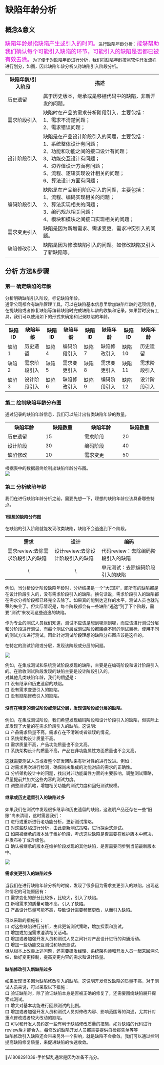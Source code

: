 # 缺陷年龄分析

## 概念&意义

<font color="#dd00dd" size="4" face="方正舒体">缺陷年龄是指缺陷产生或引入的时间。</font>进行缺陷年龄分析：<font color="#dd00dd" size="4" face="方正舒体">能够帮助我们确认每个可能引入缺陷的环节，可能引入的缺陷是否都已被有效去除。</font>为了便于对缺陷年龄进行分析，我们将缺陷年龄按照软件开发流程进行划分，如图，因此缺陷年龄分析又称缺陷引入阶段分析。
<table>
	<tr>
		<th width="200px">缺陷年龄/引入阶段</th>
		<th width="800">描述</th>
	</tr>
	<tr>
		<td>历史遗留</td>
		<td>属于历史版本，继承或是移植代码中的缺陷，非新开发的问题。</td>
	</tr>
	<tr>
		<td>需求阶段引入</td>
		<td>缺陷时在产品的需求分析阶段引入，主要包括：<br>1、需求不清楚问题；<br>2、需求错误问题；</td>
	</tr>
	<tr>
		<td>设计阶段引入</td>
		<td>缺陷是在产品设计阶段引入的问题，主要包括：<br>1、系统整体设计有问题；<br>2、功能和功能之间的接口设计有问题；<br>3、功能交互设计有问题；<br>4、边界值设计方面有问题；<br>5、流程、逻辑实现设计相关的问题；<br>6、算法设计方面有问题；</td>
	</tr>
	<tr>
		<td>编码阶段引入</td>
		<td>缺陷是在产品编码阶段引入的问题，主要包括：<br>1、流程、编码实现相关的问题；<br>2、算法实现相关的问题；<br>3、编码规范相关问题；<br>4、模块和模块之间接口实现相关的问题；</td>
	</tr>
	<tr>
		<td>需求变更引入</td>
		<td>缺陷是因为新增需求、需求变更、需求冲突引入的问题。</td>
	</tr>
	<tr>
		<td>缺陷修改引入</td>
		<td>缺陷是因为修改缺陷引入的问题。如修改缺陷又引入了新缺陷等。</td>
	</tr>
</table>


## 分析 方法&步骤

### 第一 确定缺陷的年龄

分析明确缺陷引入阶段，标记缺陷年龄。   
通常公司都会有缺陷管理工具，可以在缺陷基本信息里增加缺陷年龄的选项信息，在提缺陷或者修复缺陷等编辑缺陷时完成缺陷年龄的收集和记录。如果暂时没有工具，我们可以使用如下的形式来确定和记录缺陷的年龄。

<table>
	<tr>
		<th width="100px">缺陷ID</th>
		<th width="150px">缺陷年龄</th>
		<th width="100px">缺陷ID</th>
		<th width="150px">缺陷年龄</th>
		<th width="100px">缺陷ID</th>
		<th width="150px">缺陷年龄</th>
		<th width="100px">缺陷ID</th>
		<th width="150px">缺陷年龄</th>
	</tr>
	<tr>
		<td>缺陷1</td>
		<td>历史遗留</td>
		<td>缺陷4</td>
		<td>编码阶段引入</td>
		<td>缺陷7</td>
		<td>缺陷修改引入</td>
		<td>缺陷10</td>
		<td>历史遗留</td>
	</tr>
	<tr>
		<td>缺陷2</td>
		<td>需求阶段引入</td>
		<td>缺陷5</td>
		<td>需求变更引入</td>
		<td>缺陷8</td>
		<td>需求变更引入</td>
		<td>缺陷11</td>
		<td>需求阶段引入</td>
	</tr>
	<tr>
		<td>缺陷3</td>
		<td>设计阶段引入</td>
		<td>缺陷6</td>
		<td>缺陷修改引入</td>
		<td>缺陷9</td>
		<td>编码阶段引入</td>
		<td>缺陷12</td>
		<td>设计阶段引入</td>
	</tr>
</table>

### 第二 绘制缺陷年龄分布图

通过记录的缺陷年龄信息，我们可以统计出各类缺陷年龄的数量。

<table>
	<tr>
		<th width="250px">缺陷年龄</th>
		<th width="250px">缺陷数量</th>
		<th width="250px">缺陷年龄</th>
		<th width="250px">缺陷数量</th>
	</tr>
	<tr>
		<td>历史遗留</td>
		<td>15</td>
		<td>需求阶段</td>
		<td>20</td>
	</tr>
	<tr>
		<td>设计阶段</td>
		<td>30</td>
		<td>编码阶段</td>
		<td>40</td>
	</tr>
	<tr>
		<td>缺陷修改</td>
		<td>10</td>
		<td>需求变更</td>
		<td>50</td>
	</tr>
</table>

根据表中的数据最终绘制出缺陷年龄分布图。   
![](https://shen89s.github.io/resFiles/r2/缺陷年龄分布图.jpg)

### 第三 分析缺陷年龄

我们在进行缺陷年龄分析之前，需要先想一下，理想的缺陷年龄应该具备哪些特点。

#### 1理想的缺陷分布图

在缺陷的引入阶段就能发现改类缺陷，缺陷不会逃逸到下个阶段。  

[^_^]:
    ![](https://shen89s.github.io/resFiles/r2/引入阶段.jpg)

<table>
	<tr>
		<th width="300px">需求</th>
		<th width="300px">设计</th>
		<th width="400px">编码</th>
	</tr>
	<tr>
		<td>需求review:去除需求阶段引入的缺陷</td>
		<td>设计review:去除设计阶段引入的缺陷</td>
		<td>代码review：去除编码阶段引入的缺陷</td>
	</tr>
	<tr>
		<td align="center">\</td>
		<td align="center">\</td>
		<td align="left">单元测试：去除编码阶段引入的缺陷</td>
	</tr>

</table>

例如，当分析设计阶段缺陷年龄时，分析结果是一个“大园饼”，即所有的缺陷都是在设计阶段引入的，没有需求阶段引入的缺陷。换句话说，需求阶段引入的缺陷都在需求分析阶段都已经完全去除了。如果真的能到达这样的水平，测试人员也就光荣的失业了。但实际情况是，每个阶段都会有一些缺陷“逃逸”到了下个阶段，需要“测试”来发现这些逃逸的缺陷。    

作为专业的测试人员我们知道，测试不应该是想到哪测到哪，而应该进行测试分层和分阶段进行测试，而每个测试分层或测试阶段都围绕不同的测试目标，使用不同的测试方法进行测试。因此针对测试阶段理想的缺陷分布图应该是这样的。   

在特定的测试阶段或分层，发现该阶段或分层的问题。  

![](https://shen89s.github.io/resFiles/r2/发现特定测试分层问题.jpg)

例如，在集成测试和系统测试阶段发现的缺陷，主要是在编码阶段和设计阶段引入的。在验收测试阶段发现的缺陷主要是设计阶段引入的。       
对其他几类缺陷年龄，我们的期望是：   
口  没有继承和历史遗留的缺陷。   
口  没有需求变更引入的缺陷。   
口  没有缺陷修改引入的缺陷。

#### 没有在特定的测试阶段或测试分层，发现该阶段或分层的缺陷。

例如，在集成测试阶段，我们希望发现编码阶段和设计阶段引入的缺陷，但实际上却发现了大量的在需求阶段引入的缺陷。这说明:   
口  产品需求质量不高，需求存在不清晰或者错误的情况。   
口  系统架构设计质量不高。   
口  需求质量不高，产品功能质量也不会太高。   
口  系统架构设计的质量不高，产品在非功能属性方面质量也不会太高。

这就需要测试人员或者整个研发团队来有针对性的进行改进。例如：      
口  对需求再次进行检测，确保尚未集成的功能对应的需求的正确性。   
口  分析架构设计中的问题，找出对非功能属性方面的主要影响，调整测试策略，尽量提前并加大这些内容的测试力度。   
口  调整测试策略，增加相关功能的测试力度和回归测试规模。

#### 继承或历史遗留引入的缺陷过多

如果我们在测试中发现很多继承和历史遗留的缺陷，这说明产品还存在一些“旧账”尚未清理，这时需要我们：      
口  进行或重新进行老功能分析，更新测试策略。   
口  对这些缺陷进行分析，由此更新测试策略，进行探索式测试。   
口  如果被继承的版本处于维护阶段，考虑这些缺陷是否需要在维护版本中解决，并发布补丁或升级包。   
口  确认被继承的版本在维护阶段发现的其他缺陷，是否需要同步到当前最新版本中。

![](https://shen89s.github.io/resFiles/r2/清理旧账.jpg)

#### 需求变更引入的缺陷过多

当我们在进行缺陷年龄分析的时候，发现了很多因为需求变更引入的缺陷，出现这种情况的可能原因有：   
口  需求变化的部分比较多，比较大，引入了缺陷。   
口  新增需求的质量可能不高，引入了缺陷。   
口  产品设计质量可能不高，导致设计需要频繁更改，从而引入缺陷。

可以采取的措施有：   
口  对这些缺陷进行分析，由此更新测试策略，增加探索和测试。   
口  增加或加强需求澄清相关活动。   
口  增加或者加强开发人员和测试人员之间针对产品设计进行的沟通活动。   
口  增加一些功能交互测试和场景测试。   
但从根本上改善上述问题，还需要研发经理、系统架构师和开发人员一起来回溯总结，做好变更控制，提高变更内容的需求和设计质量。

#### 缺陷修改引入新缺陷过多

如果发现很多因为缺陷修改引入的缺陷，这说明开发修改缺陷的质量不高，对于测试人员来说，可以采取以下措施：   
口  验证缺陷时，除了验证缺陷本身是否被正确的修复了，还需要围绕缺陷展开探索式测试。   
口  增大对基本功能进行回顾测试的比例。   
口  增加或者加强开发人员和测试人员对修改内容、影响范围等的沟通，尤其针对重点修改或者较大改动的缺陷。   
口  可以和开发人员约定一些有利于缺陷修改质量的措施，如对缺陷的代码进行review后才能合入，每修改的缺陷开发人员都需要提供自检报告单等等   
缺陷修改引入缺陷还会带来另外一个影响，就是缺陷不会收敛。我们可以通过控制提高缺陷修复质量，来促进缺陷的快速收敛。

* * *
:bell:A1808291039-手忙脚乱通常是因为准备不充分。

